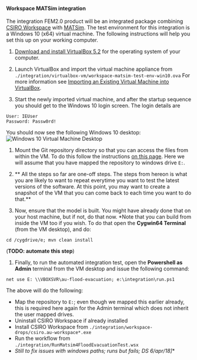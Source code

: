 #### Workspace MATSim integration

The integration FEM2.0 product will be an integrated package combining [CSIRO Workspace](https://research.csiro.au/workspace/) with [MATSim](matsim.org). The test environment for this integration is a  Windows 10 (x64) virtual machine. The following instructions will help you set this up on your working computer.

1. [Download and install VirtualBox 5.2](https://www.virtualbox.org/wiki/Downloads) for the operating system of your computer.

1. Launch VirtualBox and import the virtual machine appliance from ```
./integration/virtualbox-vm/workspace-matsim-test-env-win10.ova```
For more information see [Importing an Existing Virtual Machine into VirtualBox](https://docs.oracle.com/cd/E26217_01/E26796/html/qs-import-vm.html).

1. Start the newly imported virtual machine, and after the startup sequence you should get to the Windows 10 login screen. The login details are
```
User: IEUser
Password: Passw0rd!
```
You should now see the following Windows 10 desktop:
![Windows 10 Virtual Machine Desktop](./doc/win10desktop.png)

1. Mount the Git repository directory so that you can access the files from within the VM. To do this follow the instructions [on this page](https://helpdeskgeek.com/virtualization/virtualbox-share-folder-host-guest/). Here we will assume that you have mapped the repository to windows drive `E:`.

1. ** All the steps so far are one-off steps. The steps from hereon is what you are likely to want to repeat everytime you want to test the latest versions of the software. At this point, you may want to create a snapshot of the VM that you can come back to each time you want to do that.**

1. Now, ensure that the model is built. You might have already done that on your host machine, but if not, do that now.
*Note that you can build from inside the VM too if you wish. To do that open the **Cygwin64 Terminal** (from the VM desktop), and do:
```
cd /cygdrive/e; mvn clean install
```
(**TODO: automate this  step**)

1. Finally, to run the automated integration test, open the **Powershell as Admin** terminal from the VM desktop and issue the following command:
```
net use E: \\VBOXSVR\au-flood-evacuation; e:\integration\run.ps1
```
 The above will do the following:
   * Map the repository to `E:`; even though we mapped this earlier already, this is required here again for the Admin terminal which does not inherit the user mapped drives.
   * Uninstall CSIRO Workspace if already installed
   * Install CSIRO Workspace from `./integration/workspace-drops/csiro.au-workspace*.exe`
   * Run the workflow from `./integration/RunMatsim4FloodEvacuationTest.wsx`
   * *Still to fix issues with windows paths; runs but fails; DS 6/apr/18]**
